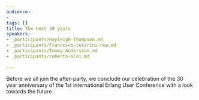 ```yaml
---
audience:
-
tags: []
title: The next 30 years
speakers:
- _participants/Hayleigh-Thompson.md
- _participants/francesco-cesarini-new.md
- _participants/Tommy-Andersson.md
- _participants/roberto-aloi.md

---
```

Before we all join the after-party, we conclude our celebration of the 30 year anniversary of the 1st international Erlang User Conference with a look towards the future.
